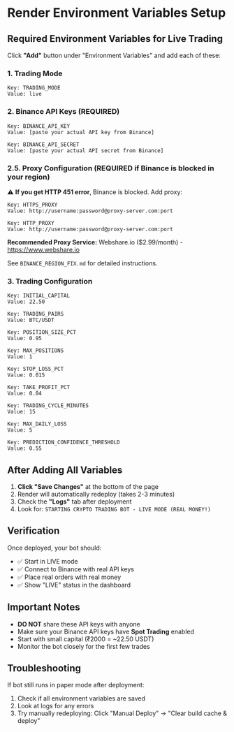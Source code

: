 # Render Environment Variables Setup

## Required Environment Variables for Live Trading

Click **"Add"** button under "Environment Variables" and add each of these:

### 1. Trading Mode
```
Key: TRADING_MODE
Value: live
```

### 2. Binance API Keys (REQUIRED)
```
Key: BINANCE_API_KEY
Value: [paste your actual API key from Binance]
```

```
Key: BINANCE_API_SECRET
Value: [paste your actual API secret from Binance]
```

### 2.5. Proxy Configuration (REQUIRED if Binance is blocked in your region)

⚠️ **If you get HTTP 451 error**, Binance is blocked. Add proxy:

```
Key: HTTPS_PROXY
Value: http://username:password@proxy-server.com:port
```

```
Key: HTTP_PROXY
Value: http://username:password@proxy-server.com:port
```

**Recommended Proxy Service:** Webshare.io ($2.99/month) - https://www.webshare.io

See `BINANCE_REGION_FIX.md` for detailed instructions.

### 3. Trading Configuration
```
Key: INITIAL_CAPITAL
Value: 22.50
```

```
Key: TRADING_PAIRS
Value: BTC/USDT
```

```
Key: POSITION_SIZE_PCT
Value: 0.95
```

```
Key: MAX_POSITIONS
Value: 1
```

```
Key: STOP_LOSS_PCT
Value: 0.015
```

```
Key: TAKE_PROFIT_PCT
Value: 0.04
```

```
Key: TRADING_CYCLE_MINUTES
Value: 15
```

```
Key: MAX_DAILY_LOSS
Value: 5
```

```
Key: PREDICTION_CONFIDENCE_THRESHOLD
Value: 0.55
```

## After Adding All Variables

1. **Click "Save Changes"** at the bottom of the page
2. Render will automatically redeploy (takes 2-3 minutes)
3. Check the **"Logs"** tab after deployment
4. Look for: `STARTING CRYPTO TRADING BOT - LIVE MODE (REAL MONEY!)`

## Verification

Once deployed, your bot should:
- ✅ Start in LIVE mode
- ✅ Connect to Binance with real API keys
- ✅ Place real orders with real money
- ✅ Show "LIVE" status in the dashboard

## Important Notes

- **DO NOT** share these API keys with anyone
- Make sure your Binance API keys have **Spot Trading** enabled
- Start with small capital (₹2000 = ~22.50 USDT)
- Monitor the bot closely for the first few trades

## Troubleshooting

If bot still runs in paper mode after deployment:
1. Check if all environment variables are saved
2. Look at logs for any errors
3. Try manually redeploying: Click "Manual Deploy" → "Clear build cache & deploy"

